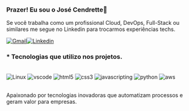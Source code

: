 ### Prazer! Eu sou o José Cendrette👋

Se você trabalha como um profissional Cloud, DevOps, Full-Stack ou similares me segue no Linkedin para trocarmos experiências techs.

[![Gmail](https://img.shields.io/badge/Gmail-333333?style=for-the-badge&logo=gmail&logoColor=red)](mailto:jnc.vip@gmail.com)[![Linkedin](https://img.shields.io/badge/LinkedIn-0077B5?style=for-the-badge&logo=linkedin&logoColor=white)](https://www.linkedin.com/in/jcendrette/)

### * Tecnologias que utilizo nos projetos.
<div style="display:inline_block"><br/>
    <img align="center" alt="Linux" src="https://img.shields.io/badge/Linux-000?style=for-the-badge&logo=linux&logoColor=FCC624"/>
    <img align="center" alt="vscode" src="https://img.shields.io/badge/Vscode-007ACC?style=for-the-badge&logo=visual-studio-code&logoColor=white"/>
    <img align="center" alt="html5" src="https://img.shields.io/badge/HTML5-E34F26?style=for-the-badge&logo=html5&logoColor=white"/>
    <img align="center" alt="css3" src="https://img.shields.io/badge/CSS3-1572B6?style=for-the-badge&logo=css3&logo"/>
    <img align="center" alt="javascripting" src="https://img.shields.io/badge/JavaScript-F7DF1E?style=for-the-badge&logo=javascript&logoColor=black"/>
    <img align="center" alt="python" src="https://img.shields.io/badge/Python-14354C?style=for-the-badge&logo=python&logoColor=white"/>
    <img align="center" alt="aws" src="https://img.shields.io/badge/Amazon_AWS-232F3E?style=for-the-badge&logo=amazon-aws&logoColor=white"/>
</div><br/>

Apaixonado por tecnologias inovadoras que automatizam processos e geram valor para empresas.


